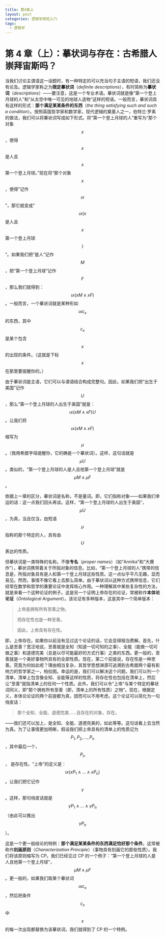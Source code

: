 ```yaml
---
title: 第4章上
layout: post
categories: 逻辑学简短入门
tags: 
  - 逻辑学
---
```


# 第 4 章（上）：摹状词与存在：古希腊人崇拜宙斯吗？

当我们讨论主谓语这一话题时，有一种特定的可以充当句子主语的短语，我们还没有论及。逻辑学家称之为**限定摹状词**（_definite descriptions_），有时简称为**摹状词**（_descriptions_）——要注意，这是一个专业术语。摹状词就是像“第一个登上月球的人”和“从太空中唯一可见的地球人造物”这样的短语。一般而言，摹状词具有这样的形式：**那个满足某某条件的东西**（_the thing satisfying such and such a condition_）。按照英国哲学家和数学家，现代逻辑的奠基人之一，伯特兰·罗素的做法，我们可以将摹状词写成如下形式。将“第一个登上月球的人”重写为“那个对象 $$x$$，使得 $$x$$ 是人且 $$x$$ 第一个登上月球。”现在将“那个对象 $$x$$，使得”记作 $$\iota x$$”，那它就变成“$$\iota x(x$$是人且 $$x$$ 第一个登上月球$$)$$”。如果我们把“是人”记作 $$M$$，把“第一个登上月球”记作 $$F$$，那么我们就得到：$$\iota x(xM\land xF)$$。一般而言，一个摹状词就是某种形如 $$\iota xc_x$$ 的东西，其中 $$c_x$$ 是某个包含 $$x$$ 的出现的条件。（这就是下标 $$x$$ 在那里要提醒你的。）

由于摹状词是主语，它们可以与谓语结合构成完整句。因此，如果我们把“出生于美国”记作 $$U$$，那么“第一个登上月球的人出生于美国”就是：$$\iota x(xM\land xF)U$$。让我们将 $$\iota x(xM\land xF)$$ 缩写为 $$\mu$$。（我用希腊字母提醒你，它的确是一个摹状词）。这样，这句话就是 $$\mu U$$。类似的，“第一个登上月球的人是人且他第一个登上月球”就是 $$\mu M\land \mu F$$。

依据上一章的区分，摹状词是名称，不是量词。即，它们指称对象——如果我们幸运的话：这一点我们回头再谈。这样，“第一个登上月球的人出生于美国”，$$\mu U$$，为真，当且仅当，由短语 $$\mu$$ 指称的那个特定的人，具有由 $$U$$ 表达的性质。

但摹状词是一类特殊的名称。不像**专名**（_proper names_）（如“Annika”和“大爆炸”），摹状词携带着关于所指对象的信息。比如，“第一个登上月球的人”携带的信息是，所指对象具有是人和第一个登上月球这些性质。这一点似乎平凡无趣，显而易见。然而，事情不像它看上去那么简单。由于摹状词以这种方式携带信息，它们经常在数学和哲学的重要论证中发挥核心作用。一种理解其中某些复杂性的方法，就是来看一个这种论证的例子。这是另一个证明上帝存在的论证，常被称作**本体论论证**（_Ontological Argument_）。该论证有多种版本，这是其中一个简单版本：

> 上帝是拥有所有至善之物。
>
> 而存在性也是一种至善。
>
> 因此，上帝具有存在性。

即，上帝存在。如果你以前没有见过这个论证的话，它会显得相当费解。首先，什么是至善？宽泛地说，至善就是全知（知道一切可知的之事）、全能（能做一切可做之事）和道德完美（总是以尽可能最好的方式行事）之类的东西。更一般的，至善就是一个美好事物所具有的全部性质。现在，第二个前提说，存在性是一种至善。究竟为何如此呢？理由相当复杂，其哲学思想渊源可追溯到古希腊两个最有影响力的哲学家之一，柏拉图。幸运的是，我们可以解决这个问题。我们可以列一个清单，清单上包含像全知、全能等这样的性质，将存在性也包括在清单上，然后让“至善”就指清单上的任何一个性质。此外，我们可以令“上帝”与某个特定的摹状词同义，即“那个拥有所有至善（即，清单上的所有性质）之物”。现在，根据定义，本体论论证的两个前提都为真，因而可以不用考虑。这个论证可以简化为一句俏皮话：

> 那个全知、全能、道德完美……且存在的对象，存在。

——我们还可以加上，是全知、全能、道德完美的，如此等等。这句话看上去当然为真。为了让事情更加明晰，假设我们把上帝具有的清单上的性质记为 $$P_{1},P_{2},\ldots,P_{n}$$，其中最后一个，$$P_{n}$$， 是存在性。“上帝”的定义是：$$\iota x(xP_1\land\ldots\land xP_n)$$。让我们把它记作 $$\gamma$$。这样，那句俏皮话就是 $$\gamma P_1\land\ldots\land\gamma P_n$$（由此可以推出$$\gamma P_n$$）。

这是一个更一般结论的特例：**那个满足某某条件的东西满足恰好那个条件**。这常被称作**刻画原则**（_Characterization Principle_）（事物具有刻画它的那些性质）。我们将该原则缩写为 CP。我们已经见过 CP 的一个例子：“第一个登上月球的人是人且他第一个登上月球”，$$\mu M\land\mu F$$。更一般的，如果我们取某个摹状词 $$\iota xc_x$$，然后把条件 $$c_x$$ 中 $$x$$ 的每一次出现都替换为该摹状词，我们就得到了 CP 的一个特例。
